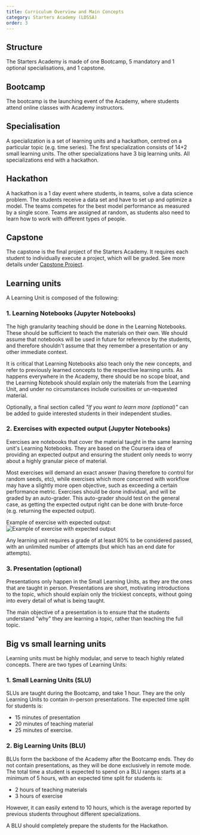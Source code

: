 ```yaml
---
title: Curriculum Overview and Main Concepts
category: Starters Academy (LDSSA)
order: 3
---
```


## Structure

The Starters Academy is made of one Bootcamp, 5 mandatory and 1 optional specialisations, and 1 capstone. 

## Bootcamp 
The bootcamp is the launching event of the Academy, where students attend online classes with Academy instructors.

## Specialisation 
A specialization is a set of learning units and a hackathon, centred on a particular topic 
(e.g. time series). The first specialization consists of 14+2 small learning units. The other specializations have 3 big learning units.
All specializations end with a hackathon.

## Hackathon 
A hackathon is a 1 day event where students, in teams, solve a data science problem. The students receive a data set and
have to set up and optimize a model. The teams competes for the best model performance as measured by a single score. 
Teams are assigned at random, as students also need to learn how to work with different types of people. 

## Capstone
The capstone is the final project of the Starters Academy. It requires each student to individually 
execute a project, which will be graded. See more details under 
[Capstone Project](../05-Capstone-Project).

## Learning units
A Learning Unit is composed of the following: 

### 1. Learning Notebooks (Jupyter Notebooks)
The high granularity teaching should be done in the Learning Notebooks. These should be sufficient 
to teach the materials on their own. We should assume that notebooks will be used in future for 
reference by the students, and therefore shouldn't assume that they remember a presentation or any 
other immediate context. 

It is critical that Learning Notebooks also teach only the new concepts, and refer to previously 
learned concepts to the respective learning units. As happens everywhere in the Academy, there 
should be no scope bloat, and the Learning Notebook should explain only the materials from the 
Learning Unit, and under no circumstances include curiosities or un-requested material. 

Optionally, a final section called _"If you want to learn more (optional)"_ can be added to guide 
interested students in their independent studies.  

### 2. Exercises with expected output (Jupyter Notebooks) 
Exercises are notebooks that cover the material taught in the same learning unit's Learning Notebooks. 
They are based on the Coursera idea of providing an expected output and ensuring the student only 
needs to worry about a highly granular piece of material. 

Most exercises will demand an exact answer (having therefore to control for random seeds, etc), 
while exercises which more concerned with workflow may have a slightly more open objective, such 
as exceeding a certain performance metric. Exercises should be done individual, and will be graded 
by an auto-grader. This auto-grader should test on the general case, as getting the expected output 
right can be done with brute-force (e.g. returning the expected output). 

Example of exercise with expected output: 
![Example of exercise with expected output](https://image.ibb.co/chQ7Kn/Screen_Shot_2018_04_01_at_3_03_42_PM.png)

Any learning unit requires a grade of at least 80% to be considered passed, with an unlimited number 
of attempts (but which has an end date for attempts). 

### 3. Presentation (optional)  
Presentations only happen in the Small Learning Units, as they are the ones that are taught in person. 
Presentations are short, motivating introductions to the topic, which should explain only the 
trickiest concepts, without going into every detail of what is being taught. 

The main objective of a presentation is to ensure that the students understand "why" they are 
learning a topic, rather than teaching the full topic. 
 
## Big vs small learning units 
Learning units must be highly modular, and serve to teach highly related concepts. There are two 
types of Learning Units: 

### 1. Small Learning Units (SLU) 
SLUs are taught during the Bootcamp, and take 1 hour. They are the only Learning Units to contain 
in-person presentations. 
The expected time split for students is: 
- 15 minutes of presentation
- 20 minutes of teaching material
- 25 minutes of exercise. 

### 2. Big Learning Units (BLU) 
BLUs form the backbone of the Academy after the Bootcamp ends. They do not contain presentations, as they will 
be done exclusively in remote mode. The total time a student is expected to spend on a BLU ranges starts at a 
minimum of 5 hours, with an expected time split for students is: 

- 2 hours of teaching materials 
- 3 hours of exercise   

However, it can easily extend to 10 hours, which is the average reported by previous students throughout
different specializations.

A BLU should completely prepare the students for the Hackathon. 
